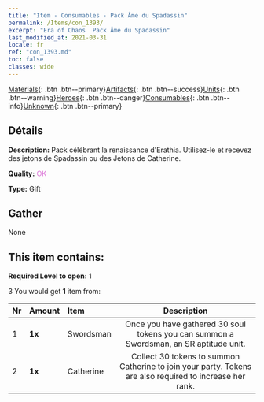 ```yaml
---
title: "Item - Consumables - Pack Âme du Spadassin"
permalink: /Items/con_1393/
excerpt: "Era of Chaos  Pack Âme du Spadassin"
last_modified_at: 2021-03-31
locale: fr
ref: "con_1393.md"
toc: false
classes: wide
---
```

 [Materials](/fr/Items/){: .btn .btn--primary}[Artifacts](/fr/Items/Artifacts/){: .btn .btn--success}[Units](/fr/Items/Units/){: .btn .btn--warning}[Heroes](/fr/Items/Heroes/){: .btn .btn--danger}[Consumables](/fr/Items/Consumables/){: .btn .btn--info}[Unknown](/fr/Items/Unknown/){: .btn .btn--primary}

## Détails
 **Description:** Pack célébrant la renaissance d'Erathia. Utilisez-le et recevez des jetons de Spadassin ou des Jetons de Catherine.

 **Quality:** <span style="color: #DA70D6">OK</span>

 **Type:** Gift

## Gather

  None

## This item contains:

 **Required Level to open:** 1

 3 You would get **1** item  from:

  | Nr | Amount |     Item    | Description |
  |:---|:-------|:------------|:-----------:|
  | 1 |  **1x** | Swordsman | Once you have gathered 30 soul tokens you can summon a Swordsman, an SR aptitude unit.  | 
  | 2 |  **1x** | Catherine | Collect 30 tokens to summon Catherine to join your party. Tokens are also required to increase her rank.  | 
